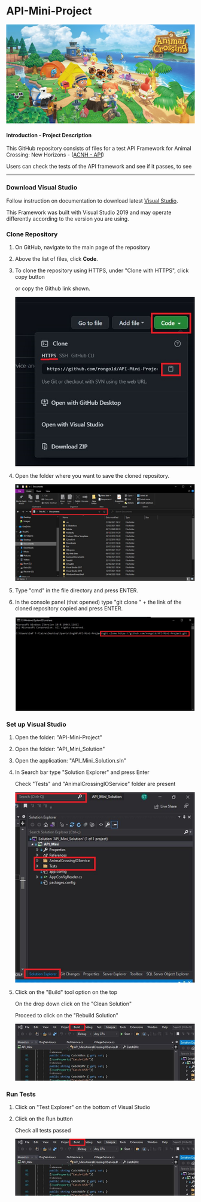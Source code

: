 # API-Mini-Project

![](Images/Images.jpg)

#### Introduction - Project Description

This GitHub repository consists of files for a test API Framework for Animal Crossing: New Horizons - ([ACNH - API](http://acnhapi.com/doc))  

Users can check the tests of the API framework and see if it passes, to see



------

### Download Visual Studio

Follow instruction on documentation to download latest [Visual Studio](https://docs.microsoft.com/en-us/visualstudio/install/install-visual-studio?view=vs-2019).

This Framework was built with Visual Studio 2019 and may operate differently according to the version you are using.

### Clone Repository 

1. On GitHub, navigate to the main page of the repository

2. Above the list of files, click **Code**.

3. To clone the repository using HTTPS, under "Clone with HTTPS", click copy button 

   or copy the Github link shown.

   ![](Images/Code.JPG)

4. Open the folder where you want to save the cloned repository.

   ![](Images/file.JPG)

5. Type "cmd" in the file directory and press ENTER.

6. In the console panel (that opened) type "git clone " + the link of the cloned repository copied and press ENTER.

   ![](Images/console.JPG)

### Set up Visual Studio

1. Open the folder: "API-Mini-Project"

2. Open the folder: "API_Mini_Solution"

3. Open the application: "API_Mini_Solution.sln"

4. In Search bar type "Solution Explorer" and press Enter

   Check "Tests" and  "AnimalCrossingIOService" folder are present

   ![](Images/Explore.JPG)

5. Click on the "Build" tool option on the top

   On the drop down click on the "Clean Solution"

   Proceed to click on the "Rebuild Solution"

   ![](Images/Build.JPG)

   

### Run Tests

1. Click on "Test Explorer" on the bottom of Visual Studio

2. Click on the Run button

   Check all tests passed

   ![](Images/Build.JPG)

   